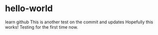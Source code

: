 # hello-world
learn github
This is another test on the commit and updates
Hopefully this works!
Testing for the first time now.
